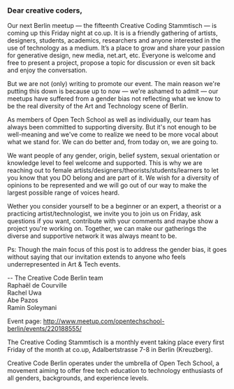### Dear creative coders,

Our next Berlin meetup — the fifteenth Creative Coding Stammtisch — is coming up this Friday night at co.up. It is is a friendly gathering of artists, designers, students, academics, researchers and anyone interested in the use of technology as a medium. It’s a place to grow and share your passion for generative design, new media, net.art, etc. Everyone is welcome and free to present a project, propose a topic for discussion or even sit back and enjoy the conversation.

But we are not (only) writing to promote our event. The main reason we're putting this down is because up to now — we're ashamed to admit — our meetups have suffered from a gender bias not reflecting what we know to be the real diversity of the Art and Technology scene of Berlin. 

As members of Open Tech School as well as individually, our team has always been committed to supporting diversity. But it's not enough to be well-meaning and we've come to realize we need to be more vocal about what we stand for. We can do better and, from today on, we are going to.

We want people of any gender, origin, belief system, sexual orientation or knowledge level to feel welcome and supported. This is why we are reaching out to female artists/designers/theorists/students/learners to let you know that you DO belong and are part of it. We wish for a diversity of opinions to be represented and we will go out of our way to make the largest possible range of voices heard.

Wether you consider yourself to be a beginner or an expert, a theorist or a practicing artist/technologist, we invite you to join us on Friday, ask questions if you want, contribute with your comments and maybe show a project you're working on. Together, we can make our gatherings the diverse and supportive network it was always meant to be.


Ps: Though the main focus of this post is to address the gender bias, it goes without saying that our invitation extends to anyone who feels underrepresented in Art & Tech events.

-- 
The Creative Code Berlin team  
Raphaël de Courville  
Rachel Uwa  
Abe Pazos  
Ramin Soleymani  

Event page: http://www.meetup.com/opentechschool-berlin/events/220188555/

The Creative Coding Stammtisch is a monthly event taking place every first Friday of the month at co.up, Adalbertstrasse 7-8 in Berlin (Kreuzberg). 

Creative Code Berlin operates under the umbrella of Open Tech School, a movement aiming to offer free tech education to technology enthusiasts of all genders, backgrounds, and experience levels.